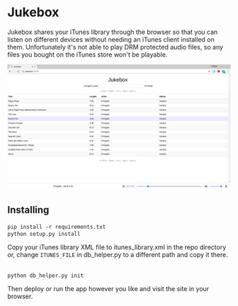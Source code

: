 # Jukebox

Jukebox shares your iTunes library through the browser so that you can listen on different devices without needing an iTunes client installed on them.  Unfortunately it's not able to play DRM protected audio files, so any files you bought on the iTunes store won't be playable.


![jukebox_screenshot](screenshots/jukebox.png)


## Installing

```
pip install -r requirements.txt
python setup.py install
```

Copy your iTunes library XML file to itunes_library.xml in the repo directory or, change `ITUNES_FILE` in db_helper.py to a different path and copy it there.

```

python db_helper.py init
```

Then deploy or run the app however you like and visit the site in your browser.
